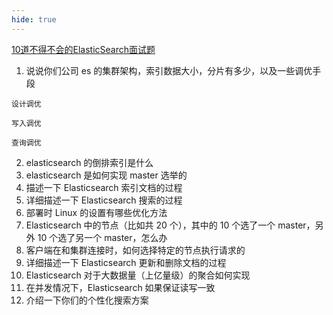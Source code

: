 ```yaml
---
hide: true
---
```


[10道不得不会的ElasticSearch面试题](https://cloud.tencent.com/developer/article/1964271)

1. 说说你们公司 es 的集群架构，索引数据大小，分片有多少，以及一些调优手段 
```
设计调优

写入调优

查询调优
```
2. elasticsearch 的倒排索引是什么
3. elasticsearch 是如何实现 master 选举的
4. 描述一下 Elasticsearch 索引文档的过程
5. 详细描述一下 Elasticsearch 搜索的过程
6. 部署时 Linux 的设置有哪些优化方法
7. Elasticsearch 中的节点（比如共 20 个），其中的 10 个选了一个 master，另外 10 个选了另一个 master，怎么办
8. 客户端在和集群连接时，如何选择特定的节点执行请求的
9. 详细描述一下 Elasticsearch 更新和删除文档的过程
10. Elasticsearch 对于大数据量（上亿量级）的聚合如何实现
11. 在并发情况下，Elasticsearch 如果保证读写一致
12. 介绍一下你们的个性化搜索方案